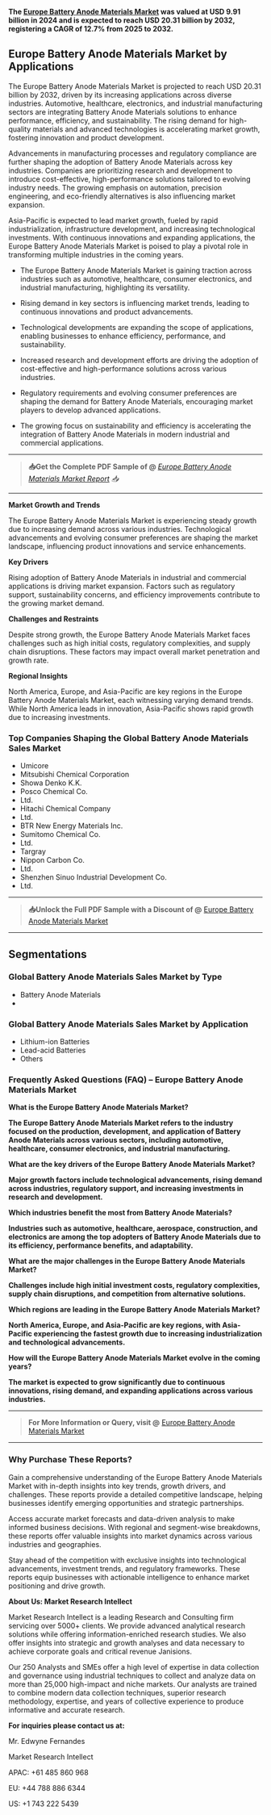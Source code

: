 <p><strong>The <a href="https://www.marketresearchintellect.com/download-sample/?rid=990645&amp;utm_source=Pulse-April-Europe&amp;utm_medium=852">Europe Battery Anode Materials Market</a> was valued at USD 9.91 billion in 2024 and is expected to reach USD 20.31 billion by 2032, registering a CAGR of 12.7% from 2025 to 2032.</strong></p><h2>Europe Battery Anode Materials Market by Applications&nbsp;</h2><p><p>The Europe Battery Anode Materials Market is projected to reach USD 20.31 billion by 2032, driven by its increasing applications across diverse industries. Automotive, healthcare, electronics, and industrial manufacturing sectors are integrating Battery Anode Materials solutions to enhance performance, efficiency, and sustainability. The rising demand for high-quality materials and advanced technologies is accelerating market growth, fostering innovation and product development.</p><p>Advancements in manufacturing processes and regulatory compliance are further shaping the adoption of Battery Anode Materials across key industries. Companies are prioritizing research and development to introduce cost-effective, high-performance solutions tailored to evolving industry needs. The growing emphasis on automation, precision engineering, and eco-friendly alternatives is also influencing market expansion.</p><p>Asia-Pacific is expected to lead market growth, fueled by rapid industrialization, infrastructure development, and increasing technological investments. With continuous innovations and expanding applications, the Europe Battery Anode Materials Market is poised to play a pivotal role in transforming multiple industries in the coming years.</p></p><ul><li><p>The Europe Battery Anode Materials Market is gaining traction across industries such as automotive, healthcare, consumer electronics, and industrial manufacturing, highlighting its versatility.</p></li><li><p>Rising demand in key sectors is influencing market trends, leading to continuous innovations and product advancements.</p></li><li><p>Technological developments are expanding the scope of applications, enabling businesses to enhance efficiency, performance, and sustainability.</p></li><li><p>Increased research and development efforts are driving the adoption of cost-effective and high-performance solutions across various industries.</p></li><li><p>Regulatory requirements and evolving consumer preferences are shaping the demand for Battery Anode Materials, encouraging market players to develop advanced applications.</p></li><li><p>The growing focus on sustainability and efficiency is accelerating the integration of Battery Anode Materials in modern industrial and commercial applications.</p></li></ul><hr /><blockquote><p><strong><span class="font-[700]">📥Get the Complete PDF Sample of @ </span></strong><em><span class="font-[700]"><a href="https://www.marketresearchintellect.com/download-sample/?rid=990645&amp;utm_source=Pulse-April-Europe&amp;utm_medium=852" target="_blank" data-tracking-control-name="article-ssr-frontend-pulse_little-text-block" data-tracking-will-navigate="" data-test-link="">Europe Battery Anode Materials Market Report</a>&nbsp;📥</span></em></p></blockquote><hr /><p class="" data-start="77" data-end="360"><strong data-start="77" data-end="105">Market Growth and Trends</strong></p><p class="" data-start="77" data-end="360">The Europe Battery Anode Materials Market is experiencing steady growth due to increasing demand across various industries. Technological advancements and evolving consumer preferences are shaping the market landscape, influencing product innovations and service enhancements.</p><p class="" data-start="362" data-end="606"><strong data-start="362" data-end="377">Key Drivers</strong></p><p class="" data-start="362" data-end="606">Rising adoption of Battery Anode Materials in industrial and commercial applications is driving market expansion. Factors such as regulatory support, sustainability concerns, and efficiency improvements contribute to the growing market demand.</p><p class="" data-start="608" data-end="849"><strong data-start="608" data-end="637">Challenges and Restraints</strong></p><p class="" data-start="608" data-end="849">Despite strong growth, the Europe Battery Anode Materials Market faces challenges such as high initial costs, regulatory complexities, and supply chain disruptions. These factors may impact overall market penetration and growth rate.</p><p class="" data-start="851" data-end="1095"><strong data-start="851" data-end="872">Regional Insights</strong></p><p class="" data-start="851" data-end="1095">North America, Europe, and Asia-Pacific are key regions in the Europe Battery Anode Materials Market, each witnessing varying demand trends. While North America leads in innovation, Asia-Pacific shows rapid growth due to increasing investments.</p><p><h3>Top Companies Shaping the Global Battery Anode Materials Sales Market </h3><ul><li>Umicore</li><li>Mitsubishi Chemical Corporation</li><li>Showa Denko K.K.</li><li>Posco Chemical Co.</li><li>Ltd.</li><li>Hitachi Chemical Company</li><li>Ltd.</li><li>BTR New Energy Materials Inc.</li><li>Sumitomo Chemical Co.</li><li>Ltd.</li><li>Targray</li><li>Nippon Carbon Co.</li><li>Ltd.</li><li>Shenzhen Sinuo Industrial Development Co.</li><li>Ltd.</li></ul></p><hr /><blockquote><p><strong>📥Unlock the Full PDF Sample with a Discount of @</strong> <a href="https://www.marketresearchintellect.com/ask-for-discount/?rid=990645&amp;utm_source=Pulse-April-Europe&amp;utm_medium=852">Europe Battery Anode Materials Market</a></p></blockquote><hr /><p><h2>Segmentations</h2><h3>Global Battery Anode Materials Sales Market by Type</h3><ul><li>Battery Anode Materials</li><li></li></ul><h3>Global Battery Anode Materials Sales Market by Application</h3><ul><li>Lithium-ion Batteries</li><li>Lead-acid Batteries</li><li>Others</li></ul></p><h3><strong>Frequently Asked Questions (FAQ) &ndash; Europe Battery Anode Materials Market</strong></h3><p><strong>What is the Europe Battery Anode Materials Market?</strong></p><p><strong>The Europe Battery Anode Materials Market refers to the industry focused on the production, development, and application of Battery Anode Materials across various sectors, including automotive, healthcare, consumer electronics, and industrial manufacturing.</strong></p><p><strong>What are the key drivers of the Europe Battery Anode Materials Market?</strong></p><p><strong>Major growth factors include technological advancements, rising demand across industries, regulatory support, and increasing investments in research and development.</strong></p><p><strong>Which industries benefit the most from Battery Anode Materials?</strong></p><p><strong>Industries such as automotive, healthcare, aerospace, construction, and electronics are among the top adopters of Battery Anode Materials due to its efficiency, performance benefits, and adaptability.</strong></p><p><strong>What are the major challenges in the Europe Battery Anode Materials Market?</strong></p><p><strong>Challenges include high initial investment costs, regulatory complexities, supply chain disruptions, and competition from alternative solutions.</strong></p><p><strong>Which regions are leading in the Europe Battery Anode Materials Market?</strong></p><p><strong>North America, Europe, and Asia-Pacific are key regions, with Asia-Pacific experiencing the fastest growth due to increasing industrialization and technological advancements.</strong></p><p><strong>How will the Europe Battery Anode Materials Market evolve in the coming years?</strong></p><p><strong>The market is expected to grow significantly due to continuous innovations, rising demand, and expanding applications across various industries.</strong></p><hr /><blockquote><p><span class="font-[700]"><strong>For More Information or Query, visit&nbsp;@</strong>&nbsp;</span><span class="font-[700]"><a href="https://www.marketresearchintellect.com/product/global-battery-anode-materials-sales-market/?utm_source=Linkedin&utm_medium=852" target="_blank" data-tracking-control-name="article-ssr-frontend-pulse_little-text-block" data-tracking-will-navigate="" data-test-link="">Europe Battery Anode Materials Market</a></span></p></blockquote><hr /><h3><strong data-start="0" data-end="31">Why Purchase These Reports?</strong></h3><p class="" data-start="35" data-end="297">Gain a comprehensive understanding of the Europe Battery Anode Materials Market with in-depth insights into key trends, growth drivers, and challenges. These reports provide a detailed competitive landscape, helping businesses identify emerging opportunities and strategic partnerships.</p><p class="" data-start="299" data-end="540">Access accurate market forecasts and data-driven analysis to make informed business decisions. With regional and segment-wise breakdowns, these reports offer valuable insights into market dynamics across various industries and geographies.</p><p class="" data-start="542" data-end="784">Stay ahead of the competition with exclusive insights into technological advancements, investment trends, and regulatory frameworks. These reports equip businesses with actionable intelligence to enhance market positioning and drive growth.</p><p><strong><span class="font-[700]">About Us: Market Research Intellect</span></strong></p><p><span class="">Market Research Intellect is a leading Research and Consulting firm servicing over 5000+ clients. We provide advanced analytical research solutions while offering information-enriched research studies.&nbsp;</span>We also offer insights into strategic and growth analyses and data necessary to achieve corporate goals and critical revenue Janisions.</p><p><span class="">Our 250 Analysts and SMEs offer a high level of expertise in data collection and governance using industrial techniques to collect and analyze data on more than 25,000 high-impact and niche markets. Our analysts are trained to combine modern data collection techniques, superior research methodology, expertise, and years of collective experience to produce informative and accurate research.</span></p><p><strong>For inquiries please contact us at:</strong></p><p>Mr. Edwyne Fernandes</p><p>Market Research Intellect</p><p>APAC: +61 485 860 968</p><p>EU: +44 788 886 6344</p><p>US: +1 743 222 5439</p>